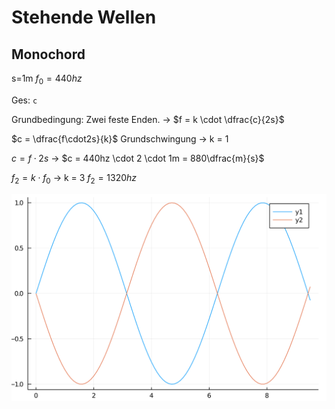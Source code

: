 # Stehende Wellen

## Monochord

s=1m
$f_0=440hz$

Ges: `c`

Grundbedingung: Zwei feste Enden. -> $f = k \cdot \dfrac{c}{2s}$

$c = \dfrac{f\cdot2s}{k}$ Grundschwingung -> k = 1

$c = f\cdot2s$ -> $c = 440hz \cdot 2 \cdot 1m = 880\dfrac{m}{s}$

$f_2= k \cdot f_0$ -> k = 3 $f_2 = 1320hz$

![hiersolltebildsein](Welle.png)

